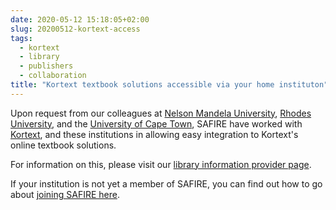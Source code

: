 ```yaml
---
date: 2020-05-12 15:18:05+02:00
slug: 20200512-kortext-access 
tags:
  - kortext
  - library
  - publishers
  - collaboration
title: "Kortext textbook solutions accessible via your home instituton"
---
```

Upon request from our colleagues at [Nelson Mandela University](https://mandela.ac.za/), [Rhodes University](https://ru.ac.za/), and the [University of Cape Town](https://uct.ac.za/), SAFIRE have worked with [Kortext](https://www.kortext.com/), and these institutions in allowing easy integration to Kortext's online textbook solutions.

For information on this, please visit our [library information provider page](https://safire.ac.za/technical/resources/library-services/#12).

If your institution is not yet a member of SAFIRE, you can find out how to go about [joining SAFIRE here](https://safire.ac.za/participants/idp/join/).
